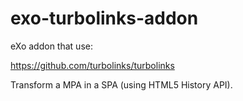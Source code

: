 # exo-turbolinks-addon
eXo addon that use:

https://github.com/turbolinks/turbolinks

Transform a MPA in a SPA (using HTML5 History API).
